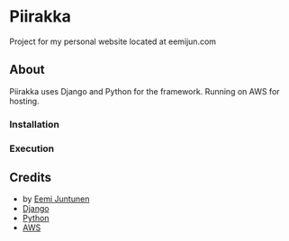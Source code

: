 # Piirakka
Project for my personal website located at eemijun.com

## About
Piirakka uses Django and Python for the framework. Running on AWS for hosting. 

### Installation

### Execution

## Credits
- by [Eemi Juntunen](https://www.eemijun.com/)
- [Django](https://www.djangoproject.com/)
- [Python](https://www.python.org/)
- [AWS](https://aws.amazon.com/)
